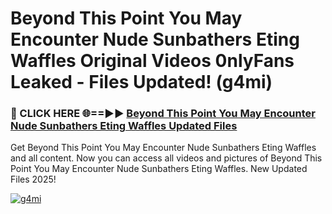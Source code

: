# Beyond This Point You May Encounter Nude Sunbathers Eting Waffles Original Videos 0nlyFans Leaked - Files Updated! (g4mi)

<h3>🔴 CLICK HERE 🌐==►► <a href="https://tinyurl.com/52m3yx9h" rel="nofollow">Beyond This Point You May Encounter Nude Sunbathers Eting Waffles Updated Files</a></h3>

Get Beyond This Point You May Encounter Nude Sunbathers Eting Waffles and all content. Now you can access all videos and pictures of Beyond This Point You May Encounter Nude Sunbathers Eting Waffles. New Updated Files 2025!

[![g4mi](https://i.imgur.com/TnHtlc8.gif)](https://tinyurl.com/52m3yx9h)
